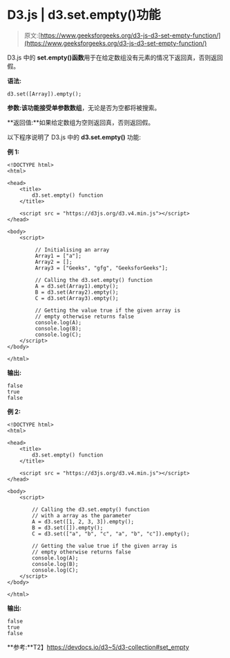 # D3.js | d3.set.empty()功能

> 原文:[https://www.geeksforgeeks.org/d3-js-d3-set-empty-function/](https://www.geeksforgeeks.org/d3-js-d3-set-empty-function/)

D3.js 中的 **set.empty()函数**用于在给定数组没有元素的情况下返回真，否则返回假。

**语法:**

```
d3.set([Array]).empty();
```

**参数:**该功能接受单参数**数组**，无论是否为空都将被搜索。

**返回值:**如果给定数组为空则返回真，否则返回假。

以下程序说明了 D3.js 中的 **d3.set.empty()** 功能:

**例 1:**

```
<!DOCTYPE html>
<html>

<head>
    <title>
        d3.set.empty() function
    </title>

    <script src = "https://d3js.org/d3.v4.min.js"></script>
</head>

<body>
    <script>

         // Initialising an array
         Array1 = ["a"];
         Array2 = [];
         Array3 = ["Geeks", "gfg", "GeeksforGeeks"];

         // Calling the d3.set.empty() function
         A = d3.set(Array1).empty();
         B = d3.set(Array2).empty();
         C = d3.set(Array3).empty();

         // Getting the value true if the given array is 
         // empty otherwise returns false
         console.log(A);
         console.log(B);
         console.log(C);
    </script>
</body>

</html>                    
```

**输出:**

```
false
true
false

```

**例 2:**

```
<!DOCTYPE html>
<html>

<head>
    <title>
        d3.set.empty() function
    </title>

    <script src = "https://d3js.org/d3.v4.min.js"></script>
</head>

<body>
    <script>

        // Calling the d3.set.empty() function
        // with a array as the parameter 
        A = d3.set([1, 2, 3, 3]).empty();
        B = d3.set([]).empty();
        C = d3.set(["a", "b", "c", "a", "b", "c"]).empty();

        // Getting the value true if the given array is
        // empty otherwise returns false
        console.log(A);
        console.log(B);
        console.log(C);
    </script>
</body>

</html>                    
```

**输出:**

```
false
true
false

```

**参考:**T2】https://devdocs.io/d3~5/d3-collection#set_empty